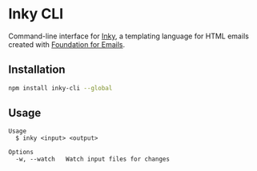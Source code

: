 # Inky CLI

Command-line interface for [Inky](https://github.com/zurb/inky), a templating language for HTML emails created with [Foundation for Emails](http://foundation.zurb.com/emails).

## Installation

```bash
npm install inky-cli --global
```

## Usage

```
Usage
  $ inky <input> <output>

Options
  -w, --watch   Watch input files for changes
```
